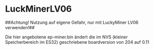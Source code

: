 # LuckMinerLV06

##Achtung! Nutzung auf eigene Gefahr, nur mit LuckyMiner LV06 verwenden!##

Die hier angebotene ep-miner.bin ändert die im NVS (kleiner Speicherbereich im ES32) geschriebene boardversion von 204 auf 0.11
